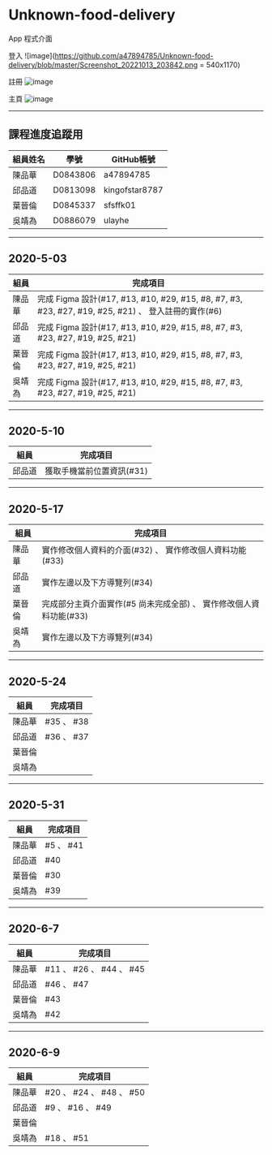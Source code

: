 # Unknown-food-delivery

App 程式介面

登入
![image](https://github.com/a47894785/Unknown-food-delivery/blob/master/Screenshot_20221013_203842.png = 540x1170)

註冊
![image](https://github.com/a47894785/Unknown-food-delivery/blob/master/Screenshot_20221013_203856.png)

主頁
![image](https://github.com/a47894785/Unknown-food-delivery/blob/master/Screenshot_20221013_204035.png)

--- 
## 課程進度追蹤用

| 組員姓名 | 學號     | GitHub帳號     |
| -------- | -------- | -------------- |
| 陳品華   | D0843806 | a47894785      |
| 邱品道   | D0813098 | kingofstar8787 |
| 葉晉倫   | D0845337 | sfsffk01       |
| 吳靖為   | D0886079 | ulayhe         |

---  

## 2020-5-03

|組員|完成項目|
| - | -|
| 陳品華   | 完成 Figma 設計(#17, #13, #10, #29, #15, #8, #7, #3, #23, #27, #19, #25, #21) 、 登入註冊的實作(#6)|
| 邱品道   | 完成 Figma 設計(#17, #13, #10, #29, #15, #8, #7, #3, #23, #27, #19, #25, #21)|
| 葉晉倫   | 完成 Figma 設計(#17, #13, #10, #29, #15, #8, #7, #3, #23, #27, #19, #25, #21)|
| 吳靖為   | 完成 Figma 設計(#17, #13, #10, #29, #15, #8, #7, #3, #23, #27, #19, #25, #21)|

---

## 2020-5-10

|組員|完成項目|
| - | -|
| 邱品道   | 獲取手機當前位置資訊(#31) |
---

## 2020-5-17

|組員|完成項目|
| - | -|
| 陳品華   | 實作修改個人資料的介面(#32) 、 實作修改個人資料功能(#33) |
| 邱品道   | 實作左邊以及下方導覽列(#34) |
| 葉晉倫   | 完成部分主頁介面實作(#5 尚未完成全部) 、 實作修改個人資料功能(#33) |
| 吳靖為   | 實作左邊以及下方導覽列(#34) |
---

## 2020-5-24

|組員|完成項目|
| - | -|
| 陳品華   | #35 、 #38 |
| 邱品道   | #36 、 #37 |
| 葉晉倫   |  |
| 吳靖為   |  |
---

## 2020-5-31

|組員|完成項目|
| - | -|
| 陳品華   | #5 、 #41 |
| 邱品道   | #40 |
| 葉晉倫   | #30 |
| 吳靖為   | #39 |
---

## 2020-6-7

|組員|完成項目|
| - | -|
| 陳品華   | #11 、 #26 、 #44 、 #45 |
| 邱品道   | #46 、 #47 |
| 葉晉倫   | #43 |
| 吳靖為   | #42 |
---

## 2020-6-9

|組員|完成項目|
| - | -|
| 陳品華   | #20 、 #24 、 #48 、 #50 |
| 邱品道   | #9 、 #16 、 #49 |
| 葉晉倫   |  |
| 吳靖為   | #18 、 #51 |
